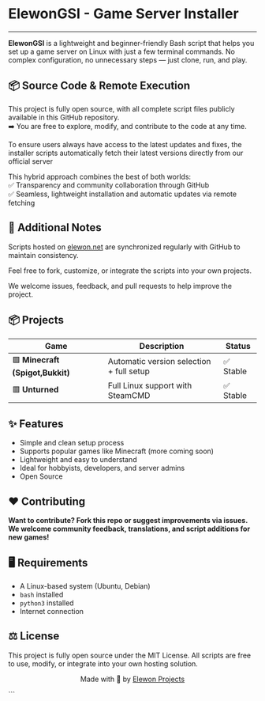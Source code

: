 # ElewonGSI - Game Server Installer
---

**ElewonGSI** is a lightweight and beginner-friendly Bash script that helps you set up a game server on Linux with just a few terminal commands. No complex configuration, no unnecessary steps — just clone, run, and play.

## 📦 Source Code & Remote Execution
This project is fully open source, with all complete script files publicly available in this GitHub repository. <br>
➡️ You are free to explore, modify, and contribute to the code at any time.<br>

To ensure users always have access to the latest updates and fixes, the installer scripts automatically fetch their latest versions directly from our official server

This hybrid approach combines the best of both worlds: <br>
✅ Transparency and community collaboration through GitHub <br>
✅ Seamless, lightweight installation and automatic updates via remote fetching

## 💬 Additional Notes
Scripts hosted on [elewon.net](https://elewon.net) are synchronized regularly with GitHub to maintain consistency.

Feel free to fork, customize, or integrate the scripts into your own projects.

We welcome issues, feedback, and pull requests to help improve the project.

## 📦 Projects

| Game       | Description                                         | Status      |
|------------|-----------------------------------------------------|-------------|
| 🟩 **Minecraft (Spigot,Bukkit)** | Automatic version selection + full setup | ✅ Stable     |
| 🟥 **Unturned**           | Full Linux support with SteamCMD         | ✅ Stable     |

## ✨ Features
- Simple and clean setup process
- Supports popular games like Minecraft (more coming soon)
- Lightweight and easy to understand
- Ideal for hobbyists, developers, and server admins
- Open Source

## ❤️ Contributing
**Want to contribute? Fork this repo or suggest improvements via issues.**
**We welcome community feedback, translations, and script additions for new games!**

## 🖥️ Requirements
- A Linux-based system (Ubuntu, Debian)
- `bash` installed
- `python3` installed
- Internet connection

## ⚖️ License
This project is fully open source under the MIT License.
All scripts are free to use, modify, or integrate into your own hosting solution.

<p align="center"> Made with 💜 by <a href="https://github.com/elewon-hosting">Elewon Projects</a> </p> ```
